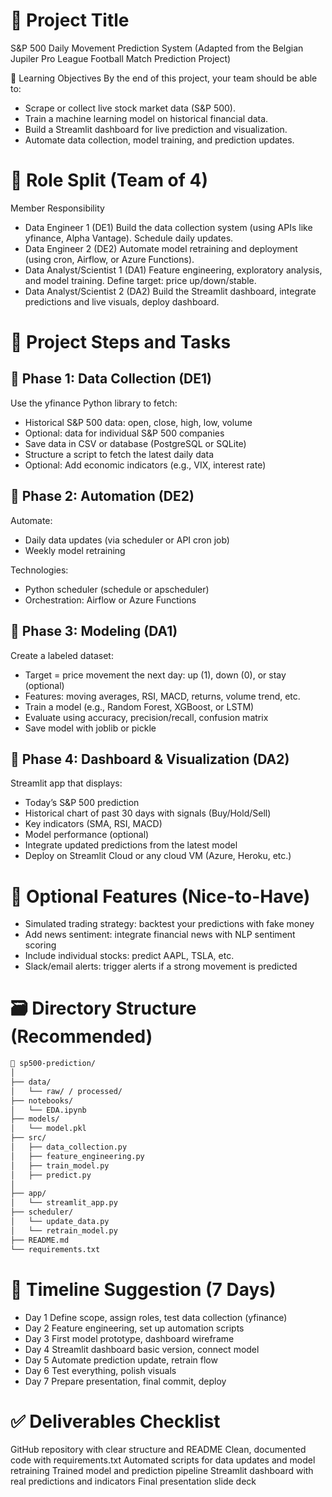 # 📘 Project Title
S&P 500 Daily Movement Prediction System
(Adapted from the Belgian Jupiler Pro League Football Match Prediction Project)

🧠 Learning Objectives
By the end of this project, your team should be able to:
- Scrape or collect live stock market data (S&P 500).
- Train a machine learning model on historical financial data.
- Build a Streamlit dashboard for live prediction and visualization.
- Automate data collection, model training, and prediction updates.

# 🔀 Role Split (Team of 4)
Member	Responsibility
- Data Engineer 1 (DE1)	Build the data collection system (using APIs like yfinance, Alpha Vantage). Schedule daily updates.
- Data Engineer 2 (DE2)	Automate model retraining and deployment (using cron, Airflow, or Azure Functions).
- Data Analyst/Scientist 1 (DA1)	Feature engineering, exploratory analysis, and model training. Define target: price up/down/stable.
- Data Analyst/Scientist 2 (DA2)	Build the Streamlit dashboard, integrate predictions and live visuals, deploy dashboard.

# 🧭 Project Steps and Tasks
## 🔹 Phase 1: Data Collection (DE1)
Use the yfinance Python library to fetch:
- Historical S&P 500 data: open, close, high, low, volume
- Optional: data for individual S&P 500 companies
- Save data in CSV or database (PostgreSQL or SQLite)
- Structure a script to fetch the latest daily data
- Optional: Add economic indicators (e.g., VIX, interest rate)

## 🔹 Phase 2: Automation (DE2)
Automate:
- Daily data updates (via scheduler or API cron job)
- Weekly model retraining

Technologies:
- Python scheduler (schedule or apscheduler)
- Orchestration: Airflow or Azure Functions

## 🔹 Phase 3: Modeling (DA1)
Create a labeled dataset:
- Target = price movement the next day: up (1), down (0), or stay (optional)
- Features: moving averages, RSI, MACD, returns, volume trend, etc.
- Train a model (e.g., Random Forest, XGBoost, or LSTM)
- Evaluate using accuracy, precision/recall, confusion matrix
- Save model with joblib or pickle

## 🔹 Phase 4: Dashboard & Visualization (DA2)
Streamlit app that displays:
- Today’s S&P 500 prediction
- Historical chart of past 30 days with signals (Buy/Hold/Sell)
- Key indicators (SMA, RSI, MACD)
- Model performance (optional)
- Integrate updated predictions from the latest model
- Deploy on Streamlit Cloud or any cloud VM (Azure, Heroku, etc.)

# 🧩 Optional Features (Nice-to-Have)
- Simulated trading strategy: backtest your predictions with fake money
- Add news sentiment: integrate financial news with NLP sentiment scoring
- Include individual stocks: predict AAPL, TSLA, etc.
- Slack/email alerts: trigger alerts if a strong movement is predicted

# 🗃️ Directory Structure (Recommended)
```bash
📁 sp500-prediction/
│
├── data/
│   └── raw/ / processed/
├── notebooks/
│   └── EDA.ipynb
├── models/
│   └── model.pkl
├── src/
│   ├── data_collection.py
│   ├── feature_engineering.py
│   ├── train_model.py
│   ├── predict.py
│
├── app/
│   └── streamlit_app.py
├── scheduler/
│   └── update_data.py
│   └── retrain_model.py
├── README.md
└── requirements.txt
```

# 📅 Timeline Suggestion (7 Days)

- Day 1	Define scope, assign roles, test data collection (yfinance)
- Day 2	Feature engineering, set up automation scripts
- Day 3	First model prototype, dashboard wireframe
- Day 4	Streamlit dashboard basic version, connect model
- Day 5	Automate prediction update, retrain flow
- Day 6	Test everything, polish visuals
- Day 7	Prepare presentation, final commit, deploy

# ✅ Deliverables Checklist
 GitHub repository with clear structure and README
 Clean, documented code with requirements.txt
 Automated scripts for data updates and model retraining
 Trained model and prediction pipeline
 Streamlit dashboard with real predictions and indicators
 Final presentation slide deck


